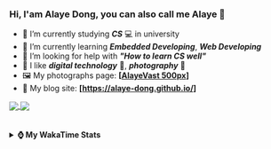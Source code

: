 ### Hi, **I'am Alaye Dong**, you can also call me **Alaye** 👋

- 📖 I’m currently studying ***CS*** 💻 in university
- 🌱 I’m currently learning ***Embedded Developing***, ***Web Developing***
- 🤔 I’m looking for help with ***"How to learn CS well"***
- 🤩 I like ***digital technology*** 📱, ***photography*** 📸
- 🖼️ My photographs page: **[[AlayeVast 500px](https://500px.com.cn/AlayeVast)]**
- 📰 My blog site: **[https://alaye-dong.github.io/]**

<!--
[![Alaye's GitHub stats](https://github-readme-stats.vercel.app/api?username=Alaye-Dong&custom_title=Alaye%20Dong`s%20GitHub%20stats&show_icons=true&rank_icon=percentile&theme=transparent&include_all_commits=true&count_private=true)](https://github.com/anuraghazra/github-readme-stats) 
[![Top Langs](https://github-readme-stats.vercel.app/api/top-langs/?username=Alaye-Dong\&layout=compact&theme=transparent)](https://github.com/anuraghazra/github-readme-stats)
-->
<a href="https://github.com/anuraghazra/github-readme-stats">
  <img height=200 align="center" src="https://github-readme-stats.vercel.app/api?username=Alaye-Dong&custom_title=Alaye%20Dong`s%20GitHub%20stats&show_icons=true&rank_icon=percentile&theme=transparent&include_all_commits=true&count_private=true" />
</a>
<a href="https://github.com/anuraghazra/convoychat">
  <img height=200 align="center" src="https://github-readme-stats.vercel.app/api/top-langs/?username=Alaye-Dong&layout=compact&theme=transparent&include_all_commits=true&count_private=true&langs_count=8&card_width=300" />
</a>

<br />
<br />

<div style="display:none"> 
  <img src="https://visitor-badge.laobi.icu/badge?page_id=Alaye-Dong.Alaye-Dong"/>
</div>
<br />

<details>	
  <summary><b> ⌚ My WakaTime Stats </b></summary>

<br />

<!--START_SECTION:waka-->
![Code Time](http://img.shields.io/badge/Code%20Time-255%20hrs%205%20mins-blue)

![Profile Views](http://img.shields.io/badge/Profile%20Views-3-blue)

![Lines of code](https://img.shields.io/badge/From%20Hello%20World%20I%27ve%20Written-780.8%20thousand%20lines%20of%20code-blue)

**🐱 My GitHub Data** 

> 📦 68.2 kB Used in GitHub's Storage 
 > 
> 🏆 207 Contributions in the Year 2024
 > 
> 🚫 Not Opted to Hire
 > 
> 📜 12 Public Repositories 
 > 
> 🔑 5 Private Repositories 
 > 
**I'm a Night 🦉** 

```text
🌞 Morning                57 commits          █░░░░░░░░░░░░░░░░░░░░░░░░   05.58 % 
🌆 Daytime                354 commits         █████████░░░░░░░░░░░░░░░░   34.67 % 
🌃 Evening                399 commits         ██████████░░░░░░░░░░░░░░░   39.08 % 
🌙 Night                  211 commits         █████░░░░░░░░░░░░░░░░░░░░   20.67 % 
```
📅 **I'm Most Productive on Sunday** 

```text
Monday                   147 commits         ████░░░░░░░░░░░░░░░░░░░░░   14.40 % 
Tuesday                  118 commits         ███░░░░░░░░░░░░░░░░░░░░░░   11.56 % 
Wednesday                114 commits         ███░░░░░░░░░░░░░░░░░░░░░░   11.17 % 
Thursday                 167 commits         ████░░░░░░░░░░░░░░░░░░░░░   16.36 % 
Friday                   134 commits         ███░░░░░░░░░░░░░░░░░░░░░░   13.12 % 
Saturday                 129 commits         ███░░░░░░░░░░░░░░░░░░░░░░   12.63 % 
Sunday                   212 commits         █████░░░░░░░░░░░░░░░░░░░░   20.76 % 
```


📊 **This Week I Spent My Time On** 

```text
💬 Programming Languages: 
TypeScript               7 hrs 15 mins       ████████░░░░░░░░░░░░░░░░░   30.51 % 
Markdown                 4 hrs 32 mins       █████░░░░░░░░░░░░░░░░░░░░   19.07 % 
Vue.js                   3 hrs 13 mins       ███░░░░░░░░░░░░░░░░░░░░░░   13.54 % 
SQL                      2 hrs 15 mins       ██░░░░░░░░░░░░░░░░░░░░░░░   09.45 % 
HTML                     1 hr 57 mins        ██░░░░░░░░░░░░░░░░░░░░░░░   08.26 % 

🔥 Editors: 
VS Code                  22 hrs 52 mins      ████████████████████████░   96.08 % 
IntelliJ IDEA            55 mins             █░░░░░░░░░░░░░░░░░░░░░░░░   03.92 % 

🐱‍💻 Projects: 
JXUT-BST-IO-VitePress-For15 hrs 14 mins      ████████████████░░░░░░░░░   64.05 % 
Unknown Project          2 hrs 17 mins       ██░░░░░░░░░░░░░░░░░░░░░░░   09.66 % 
FrontEnd_Class           1 hr 59 mins        ██░░░░░░░░░░░░░░░░░░░░░░░   08.34 % 
Python_Study             1 hr 54 mins        ██░░░░░░░░░░░░░░░░░░░░░░░   07.98 % 
Intelli-Agri-Hub         59 mins             █░░░░░░░░░░░░░░░░░░░░░░░░   04.17 % 
```

**I Mostly Code in C** 

```text
C                        7 repos             █████████░░░░░░░░░░░░░░░░   36.84 % 
C++                      3 repos             ████░░░░░░░░░░░░░░░░░░░░░   15.79 % 
TypeScript               3 repos             ████░░░░░░░░░░░░░░░░░░░░░   15.79 % 
Vue                      1 repo              █░░░░░░░░░░░░░░░░░░░░░░░░   05.26 % 
SCSS                     1 repo              █░░░░░░░░░░░░░░░░░░░░░░░░   05.26 % 
```



**Timeline**

![Lines of Code chart](https://raw.githubusercontent.com/Alaye-Dong/Alaye-Dong/main/assets/bar_graph.png)


 Last Updated on 05/12/2024 18:47:53 UTC
<!--END_SECTION:waka-->

</details>
